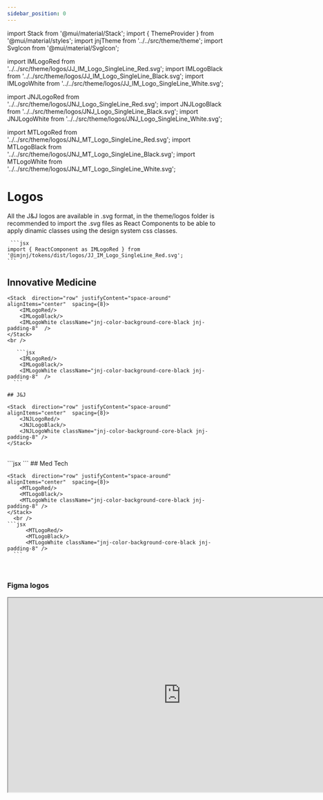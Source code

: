 ```yaml
---
sidebar_position: 0
---
```


import Stack from '@mui/material/Stack';
import { ThemeProvider } from '@mui/material/styles';
import jnjTheme from '../../src/theme/theme';
import SvgIcon from '@mui/material/SvgIcon';

import IMLogoRed from '../../src/theme/logos/JJ_IM_Logo_SingleLine_Red.svg';
import IMLogoBlack from '../../src/theme/logos/JJ_IM_Logo_SingleLine_Black.svg';
import IMLogoWhite from '../../src/theme/logos/JJ_IM_Logo_SingleLine_White.svg';

import JNJLogoRed from '../../src/theme/logos/JNJ_Logo_SingleLine_Red.svg';
import JNJLogoBlack from '../../src/theme/logos/JNJ_Logo_SingleLine_Black.svg';
import JNJLogoWhite from '../../src/theme/logos/JNJ_Logo_SingleLine_White.svg';

import MTLogoRed from '../../src/theme/logos/JNJ_MT_Logo_SingleLine_Red.svg';
import MTLogoBlack from '../../src/theme/logos/JNJ_MT_Logo_SingleLine_Black.svg';
import MTLogoWhite from '../../src/theme/logos/JNJ_MT_Logo_SingleLine_White.svg';

  <ThemeProvider theme={jnjTheme}>

  # Logos

  All the J&J logos are available in .svg format, in the theme/logos folder is recommended to import the .svg files as React Components to be able to apply dinamic classes using the design system css classes.

     ```jsx
    import { ReactComponent as IMLogoRed } from '@imjnj/tokens/dist/logos/JJ_IM_Logo_SingleLine_Red.svg';
    ```

## Innovative Medicine

    <Stack  direction="row" justifyContent="space-around" alignItems="center"  spacing={8}>
        <IMLogoRed/>
        <IMLogoBlack/>
        <IMLogoWhite className="jnj-color-background-core-black jnj-padding-8"  />
    </Stack>
    <br />

       ```jsx
        <IMLogoRed/>
        <IMLogoBlack/>
        <IMLogoWhite className="jnj-color-background-core-black jnj-padding-8"  />
      ```

    ## J&J

    <Stack  direction="row" justifyContent="space-around" alignItems="center"  spacing={8}>
        <JNJLogoRed/>
        <JNJLogoBlack/>
        <JNJLogoWhite className="jnj-color-background-core-black jnj-padding-8" />
    </Stack>
  <br />
    ```jsx
        <JNJLogoRed/>
        <JNJLogoBlack/>
        <JNJLogoWhite className="jnj-color-background-core-black jnj-padding-8" />
    ```
    ## Med Tech

    <Stack  direction="row" justifyContent="space-around" alignItems="center"  spacing={8}>
        <MTLogoRed/>
        <MTLogoBlack/>
        <MTLogoWhite className="jnj-color-background-core-black jnj-padding-8" />
    </Stack>
      <br />
    ```jsx
          <MTLogoRed/>
          <MTLogoBlack/>
          <MTLogoWhite className="jnj-color-background-core-black jnj-padding-8" />
      ```

  </ThemeProvider>
  <br />

### Figma logos

<iframe
  height="450"
  width="800"
  src="https://www.figma.com/embed?embed_host=share&url=https%3A%2F%2Fwww.figma.com%2Fdesign%2FxTiCfjt9icR0Ydlrn2VmpO%2FAtoms-J%2526J---v1.1.0%3Fnode-id%3D410-5344%26t%3Df8OZiYUBiB7yEXnT-1"
  allowfullscreen
/>
